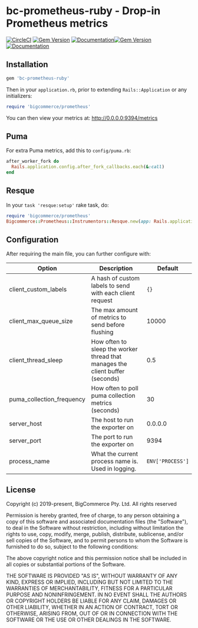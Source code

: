 # bc-prometheus-ruby - Drop-in Prometheus metrics

[![CircleCI](https://circleci.com/gh/bigcommerce/bc-prometheus-ruby.svg?style=svg&circle-token=fc3e2c4405a1f53a31e298f0ef981c2d0dfdee90)](https://circleci.com/gh/bigcommerce/bc-prometheus-ruby) [![Gem Version](https://badge.fury.io/rb/bc-prometheus-ruby)](https://badge.fury.io/rb/bc-prometheus-ruby) [![Documentation](https://inch-ci.org/github/bigcommerce/bc-prometheus-ruby.svg?branch=master)](https://inch-ci.org/github/bigcommerce/bc-prometheus-ruby?branch=master)[![Gem Version](https://badge.fury.io/rb/bc-prometheus-ruby.svg)](https://badge.fury.io/rb/bc-prometheus-ruby) [![Documentation](https://inch-ci.org/github/bigcommerce/bc-prometheus-ruby.svg?branch=master)](https://inch-ci.org/github/bigcommerce/bc-prometheus-ruby?branch=master)

## Installation

```ruby
gem 'bc-prometheus-ruby'
```

Then in your `application.rb`, prior to extending `Rails::Application` or any initializers:

```ruby
require 'bigcommerce/prometheus'
```

You can then view your metrics at: http://0.0.0.0:9394/metrics

## Puma

For extra Puma metrics, add this to `config/puma.rb`:

```ruby
after_worker_fork do
  Rails.application.config.after_fork_callbacks.each(&:call)
end
```

## Resque

In your `task 'resque:setup'` rake task, do: 

```ruby
require 'bigcommerce/prometheus'
Bigcommerce::Prometheus::Instrumentors::Resque.new(app: Rails.application).start
```

## Configuration

After requiring the main file, you can further configure with:

| Option | Description | Default |
| ------ | ----------- | ------- |
| client_custom_labels | A hash of custom labels to send with each client request | `{}` |
| client_max_queue_size | The max amount of metrics to send before flushing | 10000 |
| client_thread_sleep | How often to sleep the worker thread that manages the client buffer (seconds) | 0.5 |
| puma_collection_frequency | How often to poll puma collection metrics (seconds) | 30 |
| server_host | The host to run the exporter on | 0.0.0.0 |
| server_port | The port to run the exporter on | 9394 |
| process_name | What the current process name is. Used in logging. | `ENV['PROCESS']` | 

## License

Copyright (c) 2019-present, BigCommerce Pty. Ltd. All rights reserved 

Permission is hereby granted, free of charge, to any person obtaining a copy of this software and associated 
documentation files (the "Software"), to deal in the Software without restriction, including without limitation the 
rights to use, copy, modify, merge, publish, distribute, sublicense, and/or sell copies of the Software, and to permit 
persons to whom the Software is furnished to do so, subject to the following conditions:

The above copyright notice and this permission notice shall be included in all copies or substantial portions of the 
Software.

THE SOFTWARE IS PROVIDED "AS IS", WITHOUT WARRANTY OF ANY KIND, EXPRESS OR IMPLIED, INCLUDING BUT NOT LIMITED TO THE 
WARRANTIES OF MERCHANTABILITY, FITNESS FOR A PARTICULAR PURPOSE AND NONINFRINGEMENT. IN NO EVENT SHALL THE AUTHORS OR 
COPYRIGHT HOLDERS BE LIABLE FOR ANY CLAIM, DAMAGES OR OTHER LIABILITY, WHETHER IN AN ACTION OF CONTRACT, TORT OR 
OTHERWISE, ARISING FROM, OUT OF OR IN CONNECTION WITH THE SOFTWARE OR THE USE OR OTHER DEALINGS IN THE SOFTWARE.

